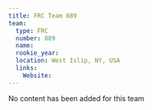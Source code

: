 ```yaml
---
title: FRC Team 889
team:
  type: FRC
  number: 889
  name: 
  rookie_year: 
  location: West Islip, NY, USA
  links:
    Website: 
---
```

No content has been added for this team